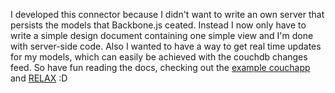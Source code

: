 I developed this connector because I didn't want to write an own server that persists 
the models that Backbone.js ceated. Instead I now only have to write a simple design document 
containing one simple view and I'm done with server-side code. 
Also I wanted to have a way to get real time updates for my models, which can easily be
achieved with the couchdb changes feed.
So have fun reading the docs, checking out the [example couchapp](http://backbone.couchone.com/backbone-couchapp/_design/backbone-couchapp/index.html) and [RELAX](http://vimeo.com/11852209) :D